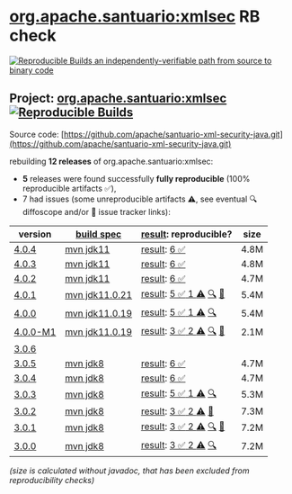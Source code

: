 [org.apache.santuario:xmlsec](https://central.sonatype.com/artifact/org.apache.santuario/xmlsec/versions) RB check
=======

[![Reproducible Builds](https://reproducible-builds.org/images/logos/rb.svg) an independently-verifiable path from source to binary code](https://reproducible-builds.org/)

## Project: [org.apache.santuario:xmlsec](https://central.sonatype.com/artifact/org.apache.santuario/xmlsec/versions) [![Reproducible Builds](https://img.shields.io/endpoint?url=https://raw.githubusercontent.com/jvm-repo-rebuild/reproducible-central/master/content/org/apache/santuario/xmlsec/badge.json)](https://github.com/jvm-repo-rebuild/reproducible-central/blob/master/content/org/apache/santuario/xmlsec/README.md)

Source code: [https://github.com/apache/santuario-xml-security-java.git](https://github.com/apache/santuario-xml-security-java.git)

rebuilding **12 releases** of org.apache.santuario:xmlsec:
- **5** releases were found successfully **fully reproducible** (100% reproducible artifacts :white_check_mark:),
- 7 had issues (some unreproducible artifacts :warning:, see eventual :mag: diffoscope and/or :memo: issue tracker links):

| version | [build spec](/BUILDSPEC.md) | [result](https://reproducible-builds.org/docs/jvm/): reproducible? | size |
| -- | --------- | ------ | -- |
| [4.0.4](https://central.sonatype.com/artifact/org.apache.santuario/xmlsec/4.0.4/pom) | [mvn jdk11](xmlsec-4.0.4.buildspec) | [result](xmlsec-4.0.4.buildinfo): [6 :white_check_mark: ](xmlsec-4.0.4.buildcompare) | 4.8M |
| [4.0.3](https://central.sonatype.com/artifact/org.apache.santuario/xmlsec/4.0.3/pom) | [mvn jdk11](xmlsec-4.0.3.buildspec) | [result](xmlsec-4.0.3.buildinfo): [6 :white_check_mark: ](xmlsec-4.0.3.buildcompare) | 4.8M |
| [4.0.2](https://central.sonatype.com/artifact/org.apache.santuario/xmlsec/4.0.2/pom) | [mvn jdk11](xmlsec-4.0.2.buildspec) | [result](xmlsec-4.0.2.buildinfo): [6 :white_check_mark: ](xmlsec-4.0.2.buildcompare) | 4.7M |
| [4.0.1](https://central.sonatype.com/artifact/org.apache.santuario/xmlsec/4.0.1/pom) | [mvn jdk11.0.21](xmlsec-4.0.1.buildspec) | [result](xmlsec-4.0.1.buildinfo): [5 :white_check_mark:  1 :warning:](xmlsec-4.0.1.buildcompare) [:mag:](xmlsec-4.0.1.diffoscope) [:memo:](https://github.com/apache/santuario-xml-security-java/pull/248) | 5.4M |
| [4.0.0](https://central.sonatype.com/artifact/org.apache.santuario/xmlsec/4.0.0/pom) | [mvn jdk11.0.19](xmlsec-4.0.0.buildspec) | [result](xmlsec-4.0.0.buildinfo): [5 :white_check_mark:  1 :warning:](xmlsec-4.0.0.buildcompare) [:mag:](xmlsec-4.0.0.diffoscope) | 5.4M |
| [4.0.0-M1](https://central.sonatype.com/artifact/org.apache.santuario/xmlsec/4.0.0-M1/pom) | [mvn jdk11.0.19](xmlsec-4.0.0-M1.buildspec) | [result](xmlsec-4.0.0-M1.buildinfo): [3 :white_check_mark:  2 :warning:](xmlsec-4.0.0-M1.buildcompare) [:mag:](xmlsec-4.0.0-M1.diffoscope) [:memo:](https://github.com/apache/santuario-xml-security-java/pull/77) | 2.1M |
| [3.0.6](https://central.sonatype.com/artifact/org.apache.santuario/xmlsec/3.0.6/pom) | | | |
| [3.0.5](https://central.sonatype.com/artifact/org.apache.santuario/xmlsec/3.0.5/pom) | [mvn jdk8](xmlsec-3.0.5.buildspec) | [result](xmlsec-3.0.5.buildinfo): [6 :white_check_mark: ](xmlsec-3.0.5.buildcompare) | 4.7M |
| [3.0.4](https://central.sonatype.com/artifact/org.apache.santuario/xmlsec/3.0.4/pom) | [mvn jdk8](xmlsec-3.0.4.buildspec) | [result](xmlsec-3.0.4.buildinfo): [6 :white_check_mark: ](xmlsec-3.0.4.buildcompare) | 4.7M |
| [3.0.3](https://central.sonatype.com/artifact/org.apache.santuario/xmlsec/3.0.3/pom) | [mvn jdk8](xmlsec-3.0.3.buildspec) | [result](xmlsec-3.0.3.buildinfo): [5 :white_check_mark:  1 :warning:](xmlsec-3.0.3.buildcompare) [:mag:](xmlsec-3.0.3.diffoscope) | 5.3M |
| [3.0.2](https://central.sonatype.com/artifact/org.apache.santuario/xmlsec/3.0.2/pom) | [mvn jdk8](xmlsec-3.0.2.buildspec) | [result](xmlsec-3.0.2.buildinfo): [3 :white_check_mark:  2 :warning:](xmlsec-3.0.2.buildcompare) [:memo:](https://github.com/apache/santuario-xml-security-java/pull/77) | 7.3M |
| [3.0.1](https://central.sonatype.com/artifact/org.apache.santuario/xmlsec/3.0.1/pom) | [mvn jdk8](xmlsec-3.0.1.buildspec) | [result](xmlsec-3.0.1.buildinfo): [3 :white_check_mark:  2 :warning:](xmlsec-3.0.1.buildcompare) [:mag:](xmlsec-3.0.1.diffoscope) [:memo:](https://github.com/apache/santuario-xml-security-java/pull/77) | 7.2M |
| [3.0.0](https://central.sonatype.com/artifact/org.apache.santuario/xmlsec/3.0.0/pom) | [mvn jdk8](xmlsec-3.0.0.buildspec) | [result](xmlsec-3.0.0.buildinfo): [3 :white_check_mark:  2 :warning:](xmlsec-3.0.0.buildcompare) [:mag:](xmlsec-3.0.0.diffoscope) | 7.2M |

<i>(size is calculated without javadoc, that has been excluded from reproducibility checks)</i>
